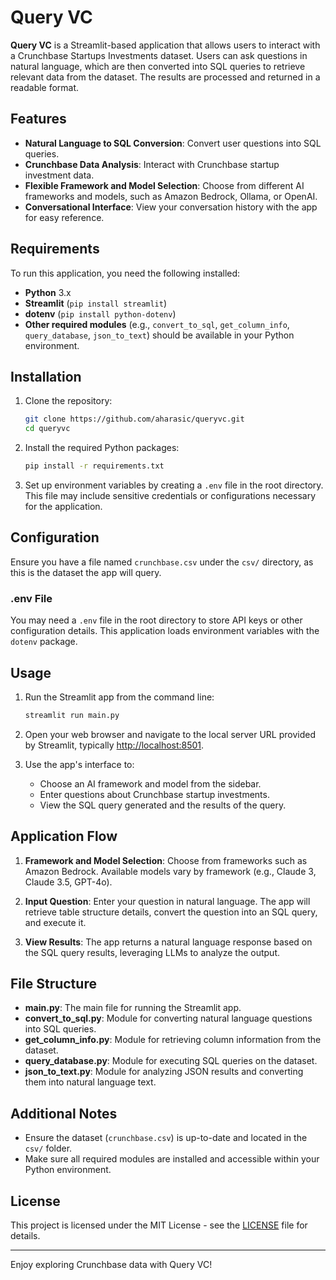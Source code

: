 # Query VC

**Query VC** is a Streamlit-based application that allows users to interact with a Crunchbase Startups Investments dataset. Users can ask questions in natural language, which are then converted into SQL queries to retrieve relevant data from the dataset. The results are processed and returned in a readable format.

## Features

- **Natural Language to SQL Conversion**: Convert user questions into SQL queries.
- **Crunchbase Data Analysis**: Interact with Crunchbase startup investment data.
- **Flexible Framework and Model Selection**: Choose from different AI frameworks and models, such as Amazon Bedrock, Ollama, or OpenAI.
- **Conversational Interface**: View your conversation history with the app for easy reference.

## Requirements

To run this application, you need the following installed:

- **Python** 3.x
- **Streamlit** (`pip install streamlit`)
- **dotenv** (`pip install python-dotenv`)
- **Other required modules** (e.g., `convert_to_sql`, `get_column_info`, `query_database`, `json_to_text`) should be available in your Python environment.

## Installation

1. Clone the repository:

   ```bash
   git clone https://github.com/aharasic/queryvc.git
   cd queryvc
   ```

2. Install the required Python packages:

   ```bash
   pip install -r requirements.txt
   ```

3. Set up environment variables by creating a `.env` file in the root directory. This file may include sensitive credentials or configurations necessary for the application.

## Configuration

Ensure you have a file named `crunchbase.csv` under the `csv/` directory, as this is the dataset the app will query.

### .env File

You may need a `.env` file in the root directory to store API keys or other configuration details. This application loads environment variables with the `dotenv` package.

## Usage

1. Run the Streamlit app from the command line:

   ```bash
   streamlit run main.py
   ```

2. Open your web browser and navigate to the local server URL provided by Streamlit, typically [http://localhost:8501](http://localhost:8501).

3. Use the app's interface to:
   - Choose an AI framework and model from the sidebar.
   - Enter questions about Crunchbase startup investments.
   - View the SQL query generated and the results of the query.

## Application Flow

1. **Framework and Model Selection**: Choose from frameworks such as Amazon Bedrock. Available models vary by framework (e.g., Claude 3, Claude 3.5, GPT-4o).
   
2. **Input Question**: Enter your question in natural language. The app will retrieve table structure details, convert the question into an SQL query, and execute it.
   
3. **View Results**: The app returns a natural language response based on the SQL query results, leveraging LLMs to analyze the output.

## File Structure

- **main.py**: The main file for running the Streamlit app.
- **convert_to_sql.py**: Module for converting natural language questions into SQL queries.
- **get_column_info.py**: Module for retrieving column information from the dataset.
- **query_database.py**: Module for executing SQL queries on the dataset.
- **json_to_text.py**: Module for analyzing JSON results and converting them into natural language text.

## Additional Notes

- Ensure the dataset (`crunchbase.csv`) is up-to-date and located in the `csv/` folder.
- Make sure all required modules are installed and accessible within your Python environment.

## License

This project is licensed under the MIT License - see the [LICENSE](LICENSE) file for details.

---

Enjoy exploring Crunchbase data with Query VC!
